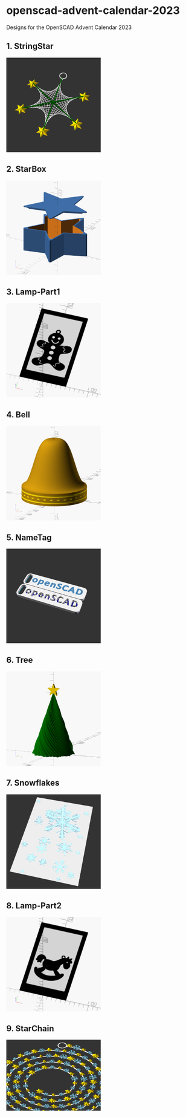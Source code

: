 # openscad-advent-calendar-2023
Designs for the OpenSCAD Advent Calendar 2023

## 1. StringStar
<img src="https://github.com/openscad/openscad-advent-calendar-2023/blob/main/StringStar/StringartStar.png" width="250">

## 2. StarBox
<img src="https://github.com/openscad/openscad-advent-calendar-2023/blob/main/StarBox/StarBox.png" width="250">

## 3. Lamp-Part1
<img src="https://github.com/openscad/openscad-advent-calendar-2023/blob/main/Lamp-Part1/Lamp-christmas_Side1.png" width="250">

## 4. Bell
<img src="https://github.com/openscad/openscad-advent-calendar-2023/blob/main/Bell/Bell.png" width="250">

## 5. NameTag
<img src="https://github.com/openscad/openscad-advent-calendar-2023/blob/main/NameTag/NameTag.png" width="250">

## 6. Tree
<img src="https://github.com/openscad/openscad-advent-calendar-2023/blob/main/Tree/Tree.png" width="250">

## 7. Snowflakes
<img src="https://github.com/openscad/openscad-advent-calendar-2023/blob/main/Snowflakes/Snowflakes.png" width="250">

## 8. Lamp-Part2
<img src="https://github.com/openscad/openscad-advent-calendar-2023/blob/main/Lamp-Part2/Lamp-christmas_Side2.png" width="250">

## 9. StarChain
<img src="https://github.com/openscad/openscad-advent-calendar-2023/blob/main/StarChain/StarChain.png" width="250">

